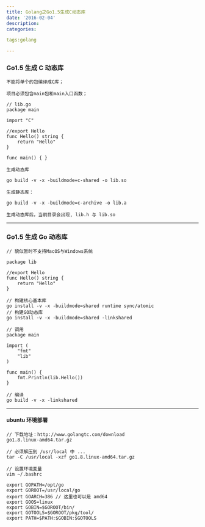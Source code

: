 ```yaml
---
title: Golang之Go1.5生成C动态库
date: '2016-02-04'
description:
categories:

tags:golang

---
```


>

### Go1.5 生成 C 动态库

>

	不能将单个的包编译成C库；

	项目必须包含main包和main入口函数；

>

	// lib.go
	package main

	import "C"

	//export Hello
	func Hello() string {
		return "Hello"
	}

	func main() { }

>

	生成动态库

	go build -v -x -buildmode=c-shared -o lib.so

	生成静态库：

	go build -v -x -buildmode=c-archive -o lib.a

>

	生成动态库后，当前目录会出现, lib.h 与 lib.so

>

---

>

### Go1.5 生成 Go 动态库

>

	// 貌似暂时不支持MacOS与Windows系统

>

	package lib

	//export Hello
	func Hello() string {
		return "Hello"
	}

>

	// 构建核心基本库
	go install -v -x -buildmode=shared runtime sync/atomic
	// 构建GO动态库
	go install -v -x -buildmode=shared -linkshared 

>

	// 调用
	package main

	import (
		"fmt"
		"lib"
	)

	func main() {
		fmt.Println(lib.Hello())
	}

>

	// 编译
	go build -v -x -linkshared

>

----

>

#### ubuntu 环境部署

>

	// 下载地址：http://www.golangtc.com/download
	go1.8.linux-amd64.tar.gz

	// 必须解压到 /usr/local 中 ...
	tar -C /usr/local -xzf go1.8.linux-amd64.tar.gz

	// 设置环境变量
	vim ~/.bashrc

	export GOPATH=/opt/go
	export GOROOT=/usr/local/go
	export GOARCH=386 // 这里也可以是 amd64 
	export GOOS=linux
	export GOBIN=$GOROOT/bin/
	export GOTOOLS=$GOROOT/pkg/tool/
	export PATH=$PATH:$GOBIN:$GOTOOLS

>
